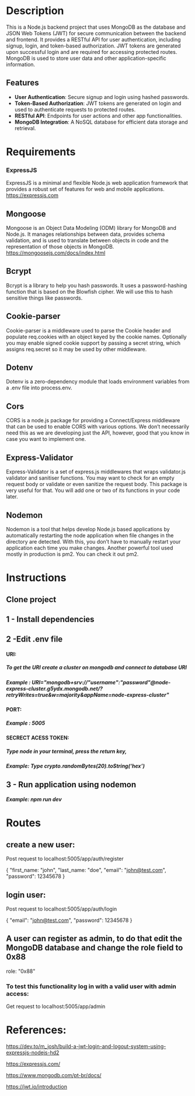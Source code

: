 # Description
This is a Node.js backend project that uses MongoDB as the database and JSON Web Tokens (JWT) for secure communication between the backend and frontend. It provides a RESTful API for user authentication, including signup, login, and token-based authorization. JWT tokens are generated upon successful login and are required for accessing protected routes. MongoDB is used to store user data and other application-specific information.

## Features
- **User Authentication**: Secure signup and login using hashed passwords.
- **Token-Based Authorization**: JWT tokens are generated on login and used to authenticate requests to protected routes.
- **RESTful API**: Endpoints for user actions and other app functionalities.
- **MongoDB Integration**: A NoSQL database for efficient data storage and retrieval.

# Requirements

### ExpressJS
ExpressJS is a minimal and flexible Node.js web application framework that provides a robust set of features for web and mobile applications. https://expressjs.com

## Mongoose
Mongoose is an Object Data Modeling (ODM) library for MongoDB and Node.js. It manages relationships between data, provides schema validation, and is used to translate between objects in code and the representation of those objects in MongoDB. https://mongoosejs.com/docs/index.html

## Bcrypt
Bcrypt is a library to help you hash passwords. It uses a password-hashing function that is based on the Blowfish cipher. We will use this to hash sensitive things like passwords.

## Cookie-parser
Cookie-parser is a middleware used to parse the Cookie header and populate req.cookies with an object keyed by the cookie names. Optionally you may enable signed cookie support by passing a secret string, which assigns req.secret so it may be used by other middleware.

## Dotenv
Dotenv is a zero-dependency module that loads environment variables from a .env file into process.env.

## Cors
CORS is a node.js package for providing a Connect/Express middleware that can be used to enable CORS with various options. We don’t necessarily need this as we are developing just the API, however, good that you know in case you want to implement one.

## Express-Validator
Express-Validator is a set of express.js middlewares that wraps validator.js validator and sanitiser functions. You may want to check for an empty request body or validate or even sanitize the request body. This package is very useful for that. You will add one or two of its functions in your code later.

## Nodemon
Nodemon is a tool that helps develop Node.js based applications by automatically restarting the node application when file changes in the directory are detected. With this, you don’t have to manually restart your application each time you make changes. Another powerful tool used mostly in production is pm2. You can check it out pm2.

# Instructions

## Clone project

## 1 - Install dependencies

## 2 -Edit .env file

#### URI:
##### To get the URI create a cluster on mongodb and connect to database URI
##### Example : URI="mongodb+srv://"username":"password"@node-express-cluster.g5ydx.mongodb.net/?retryWrites=true&w=majority&appName=node-express-cluster"

#### PORT:
##### Example : 5005

#### SECRECT ACESS TOKEN:
##### Type node in your terminal, press the return key,
##### Example: Type crypto.randomBytes(20).toString(‘hex’)

## 3 - Run application using nodemon
##### Example: npm run dev

# Routes

## create a new user:
Post request to localhost:5005/app/auth/register

{
  "first_name: "john",
  "last_name: "doe",
  "email": "john@test.com",
  "password": 12345678
}

## login user:
Post request to localhost:5005/app/auth/login

{
  "email": "john@test.com",
  "password": 12345678
}

## A user can register as admin, to do that edit the MongoDB database and change the role field to 0x88
role: "0x88"

### To test this functionality log in with a valid user with admin access:
Get request to localhost:5005/app/admin

# References:

https://dev.to/m_josh/build-a-jwt-login-and-logout-system-using-expressjs-nodejs-hd2

https://expressjs.com/

https://www.mongodb.com/pt-br/docs/

https://jwt.io/introduction
